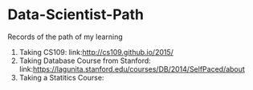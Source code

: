 # Data-Scientist-Path
Records of the path of my learning
1) Taking CS109: 
    link:http://cs109.github.io/2015/
2) Taking Database Course from Stanford:
    link:https://lagunita.stanford.edu/courses/DB/2014/SelfPaced/about
3) Taking a Statitics Course:
